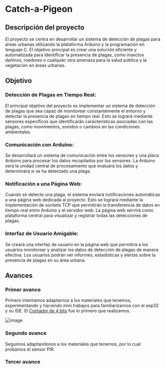 # Catch-a-Pigeon
## Descripción del proyecto

El proyecto se centra en desarrollar un sistema de detección de plagas para áreas urbanas utilizando la plataforma Arduino y la programación en lenguaje C. El objetivo principal es crear una solución eficiente y automatizada para identificar la presencia de plagas, como insectos dañinos, roedores o cualquier otra amenaza para la salud pública y la vegetación en áreas urbanas.

## Objetivo

### Detección de Plagas en Tiempo Real: 
El principal objetivo del proyecto es implementar un sistema de detección de plagas que sea capaz de monitorear constantemente el entorno y detectar la presencia de plagas en tiempo real. Esto se logrará mediante sensores específicos que identificarán características asociadas con las plagas, como movimientos, sonidos o cambios en las condiciones ambientales.

### Comunicación con Arduino: 
Se desarrollará un sistema de comunicación entre los sensores y una placa Arduino para procesar los datos recopilados por los sensores. La Arduino será la unidad central de procesamiento que evaluará los datos y determinará si se ha detectado una plaga.

### Notificación a una Página Web: 
Cuando se detecte una plaga, el sistema enviará notificaciones automáticas a una página web dedicada al proyecto. Esto se logrará mediante la implementación de sockets TCP que permitirán la transferencia de datos en tiempo real entre Arduino y el servidor web. La página web servirá como plataforma central para visualizar y registrar todas las detecciones de plagas.

### Interfaz de Usuario Amigable: 
Se creará una interfaz de usuario en la página web que permitirá a los usuarios monitorear y analizar los datos de detección de plagas de manera efectiva. Los usuarios podrán ver informes, estadísticas y alertas sobre la presencia de plagas en su área urbana.

## Avances
### Primer avance
Primero intentamos adaptarnos a los materiales que tenemos, experimentando y haciendo mini trabajos para familiarizarnos con el esp32 y su IDE. El [Contador de 4 bits]([https://github.com/live-houses/live-houses/wiki](https://github.com/pandadiestro/catch-a-pigeon/tree/main/Avance-Contador_4_bits)) fue lo primero que realizamos.

![image](https://github.com/pandadiestro/catch-a-pigeon/assets/123672027/241e5d78-9728-4fef-8941-18d65eba9541)

### Segundo avance
Seguimos adaptandonos a los materiales que tenemos, por lo cual probamos el sensor PIR.
### Tercer avance
